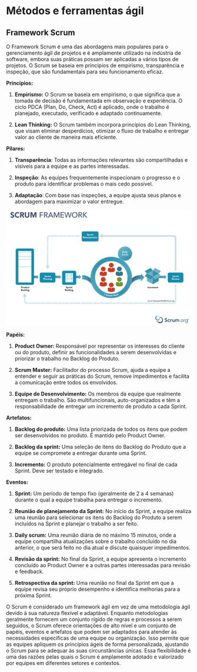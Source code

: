 # Métodos e ferramentas ágil

## Framework Scrum

O Framework Scrum é uma das abordagens mais populares para o gerenciamento ágil de projetos e é amplamente utilizado na indústria de software, embora suas práticas possam ser aplicadas a vários tipos de projetos. O Scrum se baseia em princípios de empirismo, transparência e inspeção, que são fundamentais para seu funcionamento eficaz.

**Princípios:**

1. **Empirismo:** O Scrum se baseia em empirismo, o que significa que a tomada de decisão é fundamentada em observação e experiência. O ciclo PDCA (Plan, Do, Check, Act) é aplicado, onde o trabalho é planejado, executado, verificado e adaptado continuamente.

2. **Lean Thinking:** O Scrum também incorpora princípios do Lean Thinking, que visam eliminar desperdícios, otimizar o fluxo de trabalho e entregar valor ao cliente de maneira mais eficiente.

**Pilares:**

1. **Transparência**: Todas as informações relevantes são compartilhadas e visíveis para a equipe e as partes interessadas.

2. **Inspeção**: As equipes frequentemente inspecionam o progresso e o produto para identificar problemas o mais cedo possível.

3. **Adaptação**: Com base nas inspeções, a equipe ajusta seus planos e abordagem para maximizar o valor entregue.

![](./assets/scrum-visao-geral.png)

**Papéis:**

1. **Product Owner:** Responsável por representar os interesses do cliente ou do produto, definir as funcionalidades a serem desenvolvidas e priorizar o trabalho no Backlog do Produto.

2. **Scrum Master:** Facilitador do processo Scrum, ajuda a equipe a entender e seguir as práticas do Scrum, remove impedimentos e facilita a comunicação entre todos os envolvidos.

3. **Equipe de Desenvolvimento:** Os membros da equipe que realmente entregam o trabalho. São multifuncionais, auto-organizados e têm a responsabilidade de entregar um incremento de produto a cada Sprint.

**Artefatos:**

1. **Backlog do produto:** Uma lista priorizada de todos os itens que podem ser desenvolvidos no produto. É mantido pelo Product Owner.

2. **Backlog da sprint:** Uma seleção de itens do Backlog do Produto que a equipe se compromete a entregar durante uma Sprint.

3. **Incremento:** O produto potencialmente entregável no final de cada Sprint. Deve ser testado e integrado.

**Eventos:**

1. **Sprint:** Um período de tempo fixo (geralmente de 2 a 4 semanas) durante o qual a equipe trabalha para entregar o incremento.

2. **Reunião de planejamento da Sprint:** No início da Sprint, a equipe realiza uma reunião para selecionar os itens do Backlog do Produto a serem incluídos na Sprint e planejar o trabalho a ser feito.

3. **Daily scrum:** Uma reunião diária de no máximo 15 minutos, onde a equipe compartilha atualizações sobre o trabalho concluído no dia anterior, o que será feito no dia atual e discute quaisquer impedimentos.

4. **Revisão da sprint:** No final da Sprint, a equipe apresenta o incremento concluído ao Product Owner e a outras partes interessadas para revisão e feedback.

5. **Retrospectiva da sprint:** Uma reunião no final da Sprint em que a equipe revisa seu próprio desempenho e identifica melhorias para a próxima Sprint.

O Scrum é considerado um framework ágil em vez de uma metodologia ágil devido à sua natureza flexível e adaptável. Enquanto metodologias geralmente fornecem um conjunto rígido de regras e processos a serem seguidos, o Scrum oferece orientações de alto nível e um conjunto de papéis, eventos e artefatos que podem ser adaptados para atender às necessidades específicas de uma equipe ou organização. Isso permite que as equipes apliquem os princípios ágeis de forma personalizada, ajustando o Scrum para se adequar às suas circunstâncias únicas. Essa flexibilidade é uma das razões pelas quais o Scrum é amplamente adotado e valorizado por equipes em diferentes setores e contextos.